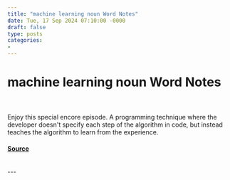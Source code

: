 ```yaml
---
title: "machine learning noun Word Notes"
date: Tue, 17 Sep 2024 07:10:00 -0000
draft: false
type: posts
categories: 
- 
---
```

# machine learning noun Word Notes

<br/>

<br/>
Enjoy this special encore episode. A programming technique where the developer doesn't specify each step of the algorithm in code, but instead teaches the algorithm to learn from the experience.

#### [Source](https://thecyberwire.com/podcasts/word-notes/49/notes)

<br/>
---
